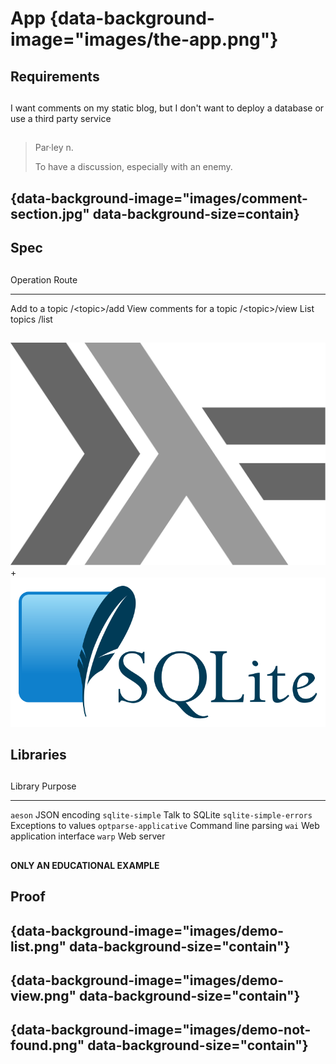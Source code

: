 # App {data-background-image="images/the-app.png"}

## Requirements

##

I want comments on my static blog, but I don't want to deploy a database or use
a third party service

##

> Par·ley n.  
>   
> To have a discussion, especially with an enemy.

## {data-background-image="images/comment-section.jpg" data-background-size=contain}

## Spec

##

Operation                     Route
---------------------------   ---------------
Add to a topic                /&lt;topic&gt;/add
View comments for a topic     /&lt;topic&gt;/view
List topics                   /list

##

<div id="logos">
 <div id="haskell-logo-wrapper">
  <img alt="Haskell logo" src="images/haskell-logo.svg" id="haskell-logo" class="logo" />
 </div>
 <div id="plus-between-logos">+</div>
 <div id="sqlite-logo-wrapper">
  <img alt="SQLite logo" src="images/sqlite-logo.svg" id="sqlite-logo" class="logo" />
 </div>
</div>
<div style="clear: both;"></div>

## Libraries

##

Library                     Purpose
------------------------    ----------------------------
`aeson`                     JSON encoding
`sqlite-simple`             Talk to SQLite
`sqlite-simple-errors`      Exceptions to values
`optparse-applicative`      Command line parsing
`wai`                       Web application interface
`warp`                      Web server

##

**ONLY AN EDUCATIONAL EXAMPLE**

<!-- Not because we can't, but in the interests of simplicity of explanation in a 25 minute talk-->

## Proof

## {data-background-image="images/demo-list.png" data-background-size="contain"}

## {data-background-image="images/demo-view.png"  data-background-size="contain"}

## {data-background-image="images/demo-not-found.png"  data-background-size="contain"}

